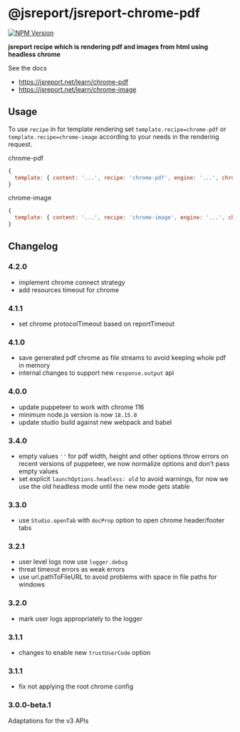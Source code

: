 # @jsreport/jsreport-chrome-pdf
[![NPM Version](http://img.shields.io/npm/v/@jsreport/jsreport-chrome-pdf.svg?style=flat-square)](https://npmjs.com/package/@jsreport/jsreport-chrome-pdf)

**jsreport recipe which is rendering pdf and images from html using headless chrome**

See the docs

- https://jsreport.net/learn/chrome-pdf
- https://jsreport.net/learn/chrome-image

## Usage
To use `recipe` in for template rendering set `template.recipe=chrome-pdf` or `template.recipe=chrome-image` according to your needs in the rendering request.

chrome-pdf

```js
{
  template: { content: '...', recipe: 'chrome-pdf', engine: '...', chrome: { ... } }
}
```

chrome-image

```js
{
  template: { content: '...', recipe: 'chrome-image', engine: '...', chromeImage: { ... } }
}
```

## Changelog

### 4.2.0

- implement chrome connect strategy
- add resources timeout for chrome

### 4.1.1

- set chrome protocolTimeout based on reportTimeout

### 4.1.0

- save generated pdf chrome as file streams to avoid keeping whole pdf in memory
- internal changes to support new `response.output` api

### 4.0.0

- update puppeteer to work with chrome 116
- minimum node.js version is now `18.15.0`
- update studio build against new webpack and babel

### 3.4.0

- empty values `''` for pdf width, height and other options throw errors on recent versions of puppeteer, we now normalize options and don't pass empty values
- set explicit `launchOptions.headless: old` to avoid warnings, for now we use the old headless mode until the new mode gets stable

### 3.3.0

- use `Studio.openTab` with `docProp` option to open chrome header/footer tabs

### 3.2.1

- user level logs now use `logger.debug`
- threat timeout errors as weak errors
- use url.pathToFileURL to avoid problems with space in file paths for windows

### 3.2.0

- mark user logs appropriately to the logger

### 3.1.1

- changes to enable new `trustUserCode` option

### 3.1.1

- fix not applying the root chrome config

### 3.0.0-beta.1

Adaptations for the v3 APIs
